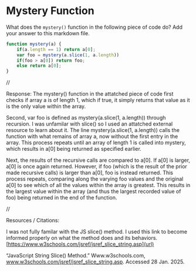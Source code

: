 # Mystery Function

What does the `mystery()` function in the following piece of code do? Add your
answer to this markdown file.

```javascript
function mystery(a) {
    if(a.length == 1) return a[0];
    var foo = mystery(a.slice(1, a.length))
    if(foo > a[0]) return foo;
    else return a[0];
}
```

//

Response:
The mystery() function in the attatched piece of code first checks if array a is of length 1, which if true, it simply returns that value as it is the only value within the array.

Second, var foo is defined as mystery(a.slice(1, a.length)) through recursion.
I was unfamilar with slice() so I used an attatched external resource to learn about it.
The line mystery(a.slice(1, a.length)) calls the function with what remains of array a, now without the first entry in the array.
This process repeats until an array of length 1 is called into mystery, which results in a[0] being returned as specified earlier.

Next, the results of the recursive calls are compared to a[0]. If a[0] is larger, a[0] is once again returned. However, if foo (which is the result of the prior made recursive calls)
is larger than a[0], foo is instead returned. This process repeats, comparing along the varying foo values and the original a[0] to see which of all the values within the array is greatest.
This results in the largest value within the array (and thus the largest recorded value of foo) being returned in the end of the function.

//

Resources / Citations:

I was not fully familar with the JS slice() method. I used this link to become informed properly on what the method does and its behaviors.
[https://www.w3schools.com/jsref/jsref_slice_string.asp](url)

“JavaScript String Slice() Method.” Www.w3schools.com, www.w3schools.com/jsref/jsref_slice_string.asp. Accessed 28 Jan. 2025.
